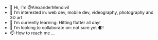 - 👋 Hi, I’m @AlexanderMendivil 
- 👀 I’m interested in: web dev, mobile dev, videography, photography and 3D art
- 🌱 I’m currently learning: Hitting flutter all day!
- 💞️ I’m looking to collaborate on: not sure yet 🌒!
- 📫 How to reach me [...](https://www.linkedin.com/in/ivan-alexander-mendivil-araujo-103479213/)

<!---
AlexanderMendivil/AlexanderMendivil is a ✨ special ✨ repository because its `README.md` (this file) appears on your GitHub profile.
You can click the Preview link to take a look at your changes.
--->
